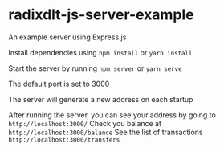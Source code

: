 # radixdlt-js-server-example
An example server using Express.js


Install dependencies using `npm install` or `yarn install`

Start the server by running `npm server` or `yarn serve`

The default port is set to 3000

The server will generate a new address on each startup

After running the server, you can see your address by going to `http://localhost:3000/`
Check you balance at `http://localhost:3000/balance`
See the list of transactions `http://localhost:3000/transfers`